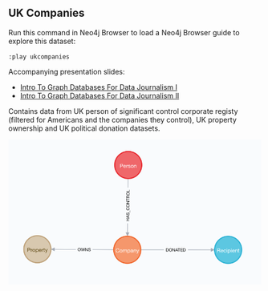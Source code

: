 ## UK Companies

Run this command in Neo4j Browser to load a Neo4j Browser guide to explore this dataset:

```
:play ukcompanies
```

Accompanying presentation slides:

* [Intro To Graph Databases For Data Journalism I
](http://bit.ly/nicargraph1)
* [Intro To Graph Databases For Data Journalism II
](http://bit.ly/nicargraph2)

Contains data from UK person of significant control corporate registy (filtered for Americans and the companies they control), UK property ownership and UK political donation datasets.

![](img/datamodel.png)
